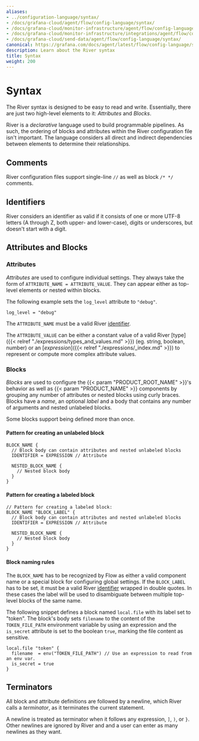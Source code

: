 ```yaml
---
aliases:
- ../configuration-language/syntax/
- /docs/grafana-cloud/agent/flow/config-language/syntax/
- /docs/grafana-cloud/monitor-infrastructure/agent/flow/config-language/syntax/
- /docs/grafana-cloud/monitor-infrastructure/integrations/agent/flow/config-language/syntax/
- /docs/grafana-cloud/send-data/agent/flow/config-language/syntax/
canonical: https://grafana.com/docs/agent/latest/flow/config-language/syntax/
description: Learn about the River syntax
title: Syntax
weight: 200
---
```


# Syntax

The River syntax is designed to be easy to read and write.
Essentially, there are just two high-level elements to it: _Attributes_ and _Blocks_.

River is a _declarative_ language used to build programmable pipelines.
As such, the ordering of blocks and attributes within the River configuration file isn't important.
The language considers all direct and indirect dependencies between elements to determine their relationships.

## Comments

River configuration files support single-line `//` as well as block `/* */` comments.

## Identifiers

River considers an identifier as valid if it consists of one or more UTF-8 letters (A through Z, both upper- and lower-case),
digits or underscores, but doesn't start with a digit.

## Attributes and Blocks

### Attributes

_Attributes_ are used to configure individual settings.
They always take the form of `ATTRIBUTE_NAME = ATTRIBUTE_VALUE`.
They can appear either as top-level elements or nested within blocks.

The following example sets the `log_level` attribute to `"debug"`.

```river
log_level = "debug"
```

The `ATTRIBUTE_NAME` must be a valid River [identifier](#identifiers).

The `ATTRIBUTE_VALUE` can be either a constant value of a valid River [type]({{< relref "./expressions/types_and_values.md" >}})
(eg. string, boolean, number) or an [_expression_]({{< relref "./expressions/_index.md" >}}) to represent or compute more complex attribute values.

### Blocks

_Blocks_ are used to configure the {{< param "PRODUCT_ROOT_NAME" >}}'s behavior as well as {{< param "PRODUCT_NAME" >}}
components by grouping any number of attributes or nested blocks using curly braces.
Blocks have a _name_, an optional _label_ and a body that contains any number of arguments and nested unlabeled blocks.

Some blocks support being defined more than once.

#### Pattern for creating an unlabeled block

```river
BLOCK_NAME {
  // Block body can contain attributes and nested unlabeled blocks
  IDENTIFIER = EXPRESSION // Attribute

  NESTED_BLOCK_NAME {
    // Nested block body
  }
}
```

#### Pattern for creating a labeled block

```river
// Pattern for creating a labeled block:
BLOCK_NAME "BLOCK_LABEL" {
  // Block body can contain attributes and nested unlabeled blocks
  IDENTIFIER = EXPRESSION // Attribute

  NESTED_BLOCK_NAME {
    // Nested block body
  }
}
```

#### Block naming rules

The `BLOCK_NAME` has to be recognized by Flow as either a valid component name or a special block for configuring global settings.
If the `BLOCK_LABEL` has to be set, it must be a valid River [identifier](#identifiers) wrapped in double quotes.
In these cases the label will be used to disambiguate between multiple top-level blocks of the same name.

The following snippet defines a block named `local.file` with its label set to "token".
The block's body sets `filename` to the content of the `TOKEN_FILE_PATH` environment variable by using an expression and the `is_secret`
attribute is set to the boolean `true`, marking the file content as sensitive.

```river
local.file "token" {
  filename  = env("TOKEN_FILE_PATH") // Use an expression to read from an env var.
  is_secret = true
}
```

## Terminators

All block and attribute definitions are followed by a newline, which River calls a _terminator_, as it terminates the current statement.

A newline is treated as terminator when it follows any expression, `]`, `)`, or `}`.
Other newlines are ignored by River and and a user can enter as many newlines as they want.

